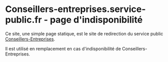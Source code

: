# Conseillers-entreprises.service-public.fr - page d'indisponibilité

Ce site, une simple page statique, est le site de redirection du service public [Conseillers-Entreprises](https://conseillers-entreprises.service-public.fr).

Il est utilisé en remplacement en cas d'indisponibilité de Conseillers-Entreprises.